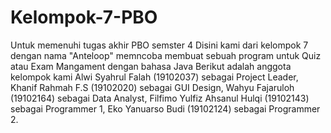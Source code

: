 # Kelompok-7-PBO
Untuk memenuhi tugas akhir PBO semster 4
Disini kami dari kelompok 7 dengan nama "Anteloop" memncoba membuat sebuah program untuk Quiz atau Exam Mangament dengan bahasa Java
Berikut adalah anggota kelompok kami
Alwi Syahrul Falah (19102037) sebagai Project Leader,
Khanif Rahmah F.S (19102020) sebagai GUI Design,
Wahyu Fajaruloh (19102164) sebagai Data Analyst,
Filfimo Yulfiz Ahsanul Hulqi (19102143) sebagai Programmer 1,
Eko Yanuarso Budi (19102124) sebagai Programmer 2.
